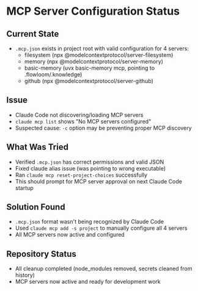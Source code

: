 # MCP Server Configuration Status

## Current State
- `.mcp.json` exists in project root with valid configuration for 4 servers:
  - filesystem (npx @modelcontextprotocol/server-filesystem)
  - memory (npx @modelcontextprotocol/server-memory) 
  - basic-memory (uvx basic-memory mcp, pointing to .flowloom/.knowledge)
  - github (npx @modelcontextprotocol/server-github)

## Issue
- Claude Code not discovering/loading MCP servers
- `claude mcp list` shows "No MCP servers configured"
- Suspected cause: `-c` option may be preventing proper MCP discovery

## What Was Tried
- Verified `.mcp.json` has correct permissions and valid JSON
- Fixed claude alias issue (was pointing to wrong executable)
- Ran `claude mcp reset-project-choices` successfully
- This should prompt for MCP server approval on next Claude Code startup

## Solution Found
- `.mcp.json` format wasn't being recognized by Claude Code
- Used `claude mcp add -s project` to manually configure all 4 servers
- All MCP servers now active and configured

## Repository Status
- All cleanup completed (node_modules removed, secrets cleaned from history)
- MCP servers now active and ready for development work